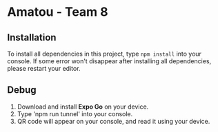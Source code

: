 # Amatou - Team 8

## Installation
To install all dependencies in this project, type `npm install` into your console. If some error won't disappear after installing all dependencies, please restart your editor.

## Debug
1. Download and install **Expo Go** on your device.
2. Type 'npm run tunnel' into your console.
3. QR code will appear on your console, and read it using your device.